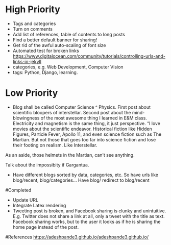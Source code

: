 # High Priority
- Tags and categories
- Turn on comments
- Add list of references, table of contents to long posts
- Find a better default banner for sharing!
- Get rid of the awful auto-scaling of font size
- Automated test for broken links https://www.digitalocean.com/community/tutorials/controlling-urls-and-links-in-jekyll 
- categories, e.g. Web Development, Computer Vision
- tags: Python, Django, learning.


# Low Priority
- Blog shall be called Computer Science ^ Physics. First post about scientific bloopers of interstellar. Second post about the mind-blowingness of the most awesome thing I learned in E&M class. Electricity and magnetism is the same thing, it just perspective.
“I love movies about the scientific endeavor. Historical fiction like Hidden Figures, Particle Fever, Apollo 11, and even science fiction such as The Martian. But not those that goes too far into science fiction and lose their footing on realism. Like Interstellar.

As an aside, those helmets in the Martian, can’t see anything. 

Talk about the impossibity if Gargantua.


- Have different blogs sorted by data, categories, etc. So have urls like blog/recent, blog/categories… Have blog/ redirect to blog/recent

#Completed
- Update URL
- Integrate Latex rendering
- Tweeting post is broken, and Facebook sharing is clunky and unintuitive. E.g. Twitter does not share a link at all, only a tweet with the title as text. Facebook sharing works, but to the user it looks as if he is sharing the home page instead of the post.


#References 
https://adeshpande3.github.io/adeshpande3.github.io/